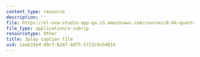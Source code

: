 ```yaml
---
content_type: resource
description: ''
file: https://ol-ocw-studio-app-qa.s3.amazonaws.com/courses/8-04-quantum-physics-i-spring-2016/1aab33edd9cf82474df55723c9cb4814_yhI3jTX4dY4.srt
file_type: application/x-subrip
resourcetype: Other
title: 3play caption file
uid: 1aab33ed-d9cf-8247-4df5-5723c9cb4814
---
```

